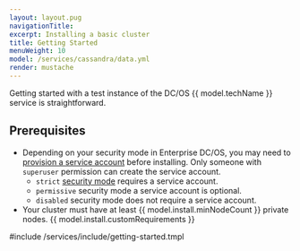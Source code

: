 ```yaml
---
layout: layout.pug
navigationTitle:
excerpt: Installing a basic cluster
title: Getting Started
menuWeight: 10
model: /services/cassandra/data.yml
render: mustache
---
```


Getting started with a test instance of the DC/OS {{ model.techName }} service is straightforward.

## Prerequisites

- Depending on your security mode in Enterprise DC/OS, you may need to [provision a service account](/services/cassandra/2.3.0-3.0.16/security/#provisioning-a-service-account) before installing. Only someone with `superuser` permission can create the service account.
	- `strict` [security mode](/latest/security/ent/#security-modes) requires a service account.
	- `permissive` security mode a service account is optional.
	- `disabled` security mode does not require a service account.
- Your cluster must have at least {{ model.install.minNodeCount }} private nodes.
{{ model.install.customRequirements }}


#include /services/include/getting-started.tmpl
